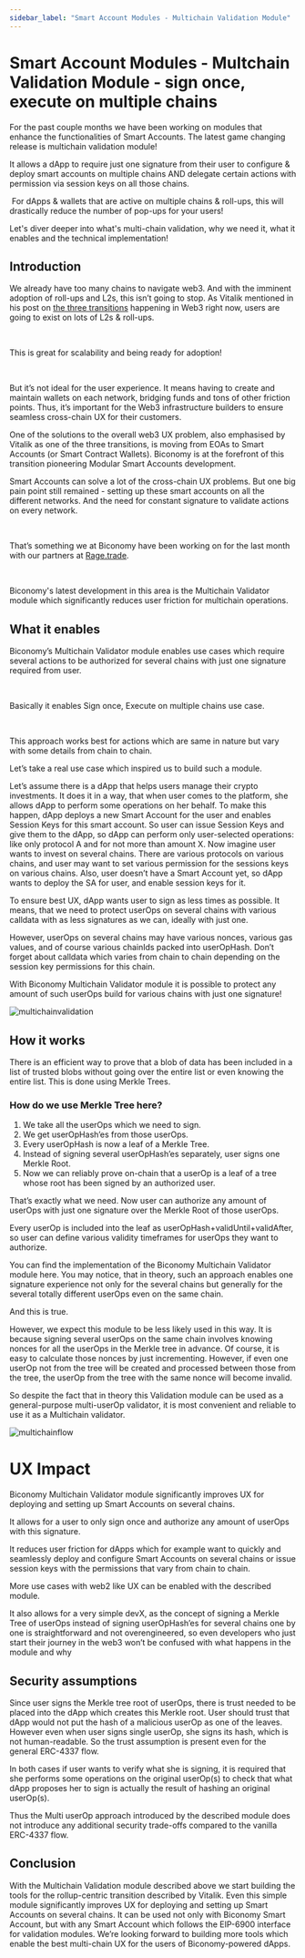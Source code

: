 ```yaml
---
sidebar_label: "Smart Account Modules - Multichain Validation Module"
---
```


# Smart Account Modules - Multchain Validation Module - sign once, execute on multiple chains

For the past couple months we have been working on modules that enhance the functionalities of Smart Accounts. The latest game changing release is multichain validation module!

It allows a dApp to require just one signature from their user to configure & deploy smart accounts on multiple chains AND delegate certain actions with permission via session keys on all those chains.

‍
For dApps & wallets that are active on multiple chains & roll-ups, this will drastically reduce the number of pop-ups for your users!

Let's diver deeper into what's multi-chain validation, why we need it, what it enables and the technical implementation!

## Introduction

We already have too many chains to navigate web3. And with the imminent adoption of roll-ups and L2s, this isn’t going to stop. As Vitalik mentioned in his post on [the three transitions](https://vitalik.ca/general/2023/06/09/three_transitions.html) happening in Web3 right now, users are going to exist on lots of L2s & roll-ups.

‍

This is great for scalability and being ready for adoption!

‍

But it’s not ideal for the user experience. It means having to create and maintain wallets on each network, bridging funds and tons of other friction points. Thus, it’s important for the Web3 infrastructure builders to ensure seamless cross-chain UX for their customers.

One of the solutions to the overall web3 UX problem, also emphasised by Vitalik as one of the three transitions, is moving from EOAs to Smart Accounts (or Smart Contract Wallets). Biconomy is at the forefront of this transition pioneering Modular Smart Accounts development.

Smart Accounts can solve a lot of the cross-chain UX problems. But one big pain point still remained - setting up these smart accounts on all the different networks. And the need for constant signature to validate actions on every network.

‍

That’s something we at Biconomy have been working on for the last month with our partners at [Rage.trade](https://www.rage.trade/).

‍

Biconomy's latest development in this area is the Multichain Validator module which significantly reduces user friction for multichain operations.

## What it enables

Biconomy’s Multichain Validator module enables use cases which require several actions to be authorized for several chains with just one signature required from user.

‍

Basically it enables Sign once, Execute on multiple chains use case.

‍

This approach works best for actions which are same in nature but vary with some details from chain to chain.

Let’s take a real use case which inspired us to build such a module.

Let’s assume there is a dApp that helps users manage their crypto investments. It does it in a way, that when user comes to the platform, she allows dApp to perform some operations on her behalf. To make this happen, dApp deploys a new Smart Account for the user and enables Session Keys for this smart account. So user can issue Session Keys and give them to the dApp, so dApp can perform only user-selected operations: like only protocol A and for not more than amount X. Now imagine user wants to invest on several chains. There are various protocols on various chains, and user may want to set various permission for the sessions keys on various chains. Also, user doesn’t have a Smart Account yet, so dApp wants to deploy the SA for user, and enable session keys for it.

To ensure best UX, dApp wants user to sign as less times as possible. It means, that we need to protect userOps on several chains with various calldata with as less signatures as we can, ideally with just one.

However, userOps on several chains may have various nonces, various gas values, and of course various chainIds packed into userOpHash. Don’t forget about calldata which varies from chain to chain depending on the session key permissions for this chain.

With Biconomy Multichain Validator module it is possible to protect any amount of such userOps build for various chains with just one signature!

![multichainvalidation](./images/multichainvalidation.png)

## How it works

There is an efficient way to prove that a blob of data has been included in a list of trusted blobs without going over the entire list or even knowing the entire list. This is done using Merkle Trees.

### How do we use Merkle Tree here?

1. We take all the userOps which we need to sign.
2. We get userOpHash’es from those userOps.
3. Every userOpHash is now a leaf of a Merkle Tree.
4. Instead of signing several userOpHash’es separately, user signs one Merkle Root.
5. Now we can reliably prove on-chain that a userOp is a leaf of a tree whose root has been signed by an authorized user.

That’s exactly what we need. Now user can authorize any amount of userOps with just one signature over the Merkle Root of those userOps.

Every userOp is included into the leaf as userOpHash+validUntil+validAfter, so user can define various validity timeframes for userOps they want to authorize.

You can find the implementation of the Biconomy Multichain Validator module here. You may notice, that in theory, such an approach enables one signature experience not only for the several chains but generally for the several totally different userOps even on the same chain.

And this is true.

However, we expect this module to be less likely used in this way. It is because signing several userOps on the same chain involves knowing nonces for all the userOps in the Merkle tree in advance. Of course, it is easy to calculate those nonces by just incrementing. However, if even one userOp not from the tree will be created and processed between those from the tree, the userOp from the tree with the same nonce will become invalid.

So despite the fact that in theory this Validation module can be used as a general-purpose multi-userOp validator, it is most convenient and reliable to use it as a Multichain validator.

![multichainflow](./images/multichainflow.png)

# UX Impact

Biconomy Multichain Validator module significantly improves UX for deploying and setting up Smart Accounts on several chains.

It allows for a user to only sign once and authorize any amount of userOps with this signature.

It reduces user friction for dApps which for example want to quickly and seamlessly deploy and configure Smart Accounts on several chains or issue session keys with the permissions that vary from chain to chain.

More use cases with web2 like UX can be enabled with the described module.

It also allows for a very simple devX, as the concept of signing a Merkle Tree of userOps instead of signing userOpHash’es for several chains one by one is straightforward and not overengineered, so even developers who just start their journey in the web3 won’t be confused with what happens in the module and why

## Security assumptions

Since user signs the Merkle tree root of userOps, there is trust needed to be placed into the dApp which creates this Merkle root. User should trust that dApp would not put the hash of a malicious userOp as one of the leaves. However even when user signs single userOp, she signs its hash, which is not human-readable. So the trust assumption is present even for the general ERC-4337 flow.

In both cases if user wants to verify what she is signing, it is required that she performs some operations on the original userOp(s) to check that what dApp proposes her to sign is actually the result of hashing an original userOp(s).

Thus the Multi userOp approach introduced by the described module does not introduce any additional security trade-offs compared to the vanilla ERC-4337 flow.

## Conclusion

With the Multichain Validation module described above we start building the tools for the rollup-centric transition described by Vitalik. Even this simple module significantly improves UX for deploying and setting up Smart Accounts on several chains. It can be used not only with Biconomy Smart Account, but with any Smart Account which follows the EIP-6900 interface for validation modules. We’re looking forward to building more tools which enable the best multi-chain UX for the users of Biconomy-powered dApps.
